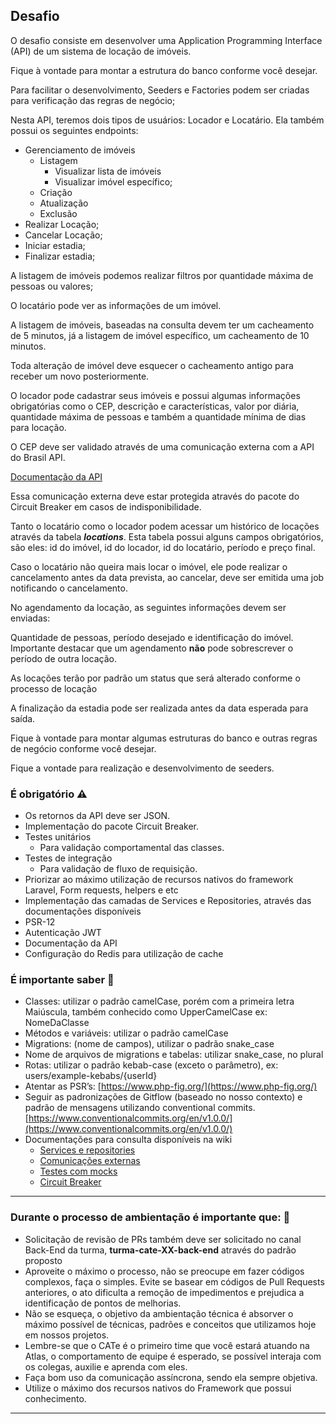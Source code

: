 ## Desafio

O desafio consiste em desenvolver uma Application Programming Interface (API) de um sistema de locação de imóveis.

Fique à vontade para montar a estrutura do banco conforme você desejar.

Para facilitar o desenvolvimento, Seeders e Factories podem ser criadas para verificação das regras de negócio;

Nesta API, teremos dois tipos de usuários: Locador e Locatário. Ela também possui os seguintes endpoints:

- Gerenciamento de imóveis
    - Listagem
        - Visualizar lista de imóveis
        - Visualizar imóvel específico;
    - Criação
    - Atualização
    - Exclusão
- Realizar Locação;
- Cancelar Locação;
- Iniciar estadia;
- Finalizar estadia;

A listagem de imóveis podemos realizar filtros por quantidade máxima de pessoas ou valores;

O locatário pode ver as informações de um imóvel.

A listagem de imóveis, baseadas na consulta devem ter um cacheamento de 5 minutos, já a listagem de imóvel específico, um cacheamento de 10 minutos.

Toda alteração de imóvel deve esquecer o cacheamento antigo para receber um novo posteriormente.

O locador pode cadastrar seus imóveis e possui algumas informações obrigatórias como o CEP, descrição e características, valor por diária, quantidade máxima de pessoas e também a quantidade mínima de dias para locação.

O CEP deve ser validado através de uma comunicação externa com a API do Brasil API.

[Documentação da API](https://brasilapi.com.br/)

Essa comunicação externa deve estar protegida através do pacote do Circuit Breaker em casos de indisponibilidade.

Tanto o locatário como o locador podem acessar um histórico de locações através da tabela ***locations***. Esta tabela possui alguns campos obrigatórios, são eles: id do imóvel, id do locador, id do locatário, período e preço final.

Caso o locatário não queira mais locar o imóvel, ele pode realizar o cancelamento antes da data prevista, ao cancelar, deve ser emitida uma job notificando o cancelamento.

No agendamento da locação, as seguintes informações devem ser enviadas:

Quantidade de pessoas, período desejado e identificação do imóvel. Importante destacar que um agendamento **não** pode sobrescrever o período de outra locação.

As locações terão por padrão um status que será alterado conforme o processo de locação

A finalização da estadia pode ser realizada antes da data esperada para saída.

Fique à vontade para montar algumas estruturas do banco e outras regras de negócio conforme você desejar.

Fique a vontade para realização e desenvolvimento de seeders.

### É obrigatório ⚠

- Os retornos da API deve ser JSON.
- Implementação do pacote Circuit Breaker.
- Testes unitários
    - Para validação comportamental das classes.
- Testes de integração
    - Para validação de fluxo de requisição.
- Priorizar ao máximo utilização de recursos nativos do framework Laravel, Form requests, helpers e etc
- Implementação das camadas de Services e Repositories, através das documentações disponíveis
- PSR-12
- Autenticação JWT
- Documentação da API
- Configuração do Redis para utilização de cache

### É importante saber 🧠

- Classes: utilizar o padrão camelCase, porém com a primeira letra Maiúscula, também conhecido como UpperCamelCase ex: NomeDaClasse
- Métodos e variáveis: utilizar o padrão camelCase
- Migrations: (nome de campos), utilizar o padrão snake_case
- Nome de arquivos de migrations e tabelas: utilizar snake_case, no plural
- Rotas: utilizar o padrão kebab-case (exceto o parâmetro), ex: users/example-kebabs/{userId}
- Atentar as PSR’s: [https://www.php-fig.org/](https://www.php-fig.org/)
- Seguir as padronizações de Gitflow (baseado no nosso contexto) e padrão de mensagens utilizando conventional commits. [https://www.conventionalcommits.org/en/v1.0.0/](https://www.conventionalcommits.org/en/v1.0.0/)
- Documentações para consulta disponíveis na wiki
    - [Services e repositories](https://wiki.atlastechnol.com/Onboarding/guides-back-end/services-e-repositories)
    - [Comunicações externas](https://wiki.atlastechnol.com/Onboarding/guides-back-end/comunicacoes-externas)
    - [Testes com mocks](https://wiki.atlastechnol.com/Onboarding/guides-back-end/testes-com-mock)
    - [Circuit Breaker](https://wiki.atlastechnol.com/Onboarding/guides-back-end/circuit-breaker)

---

### Durante o processo de ambientação é importante que: 📌

- Solicitação de revisão de PRs também deve ser solicitado no canal Back-End da turma, **turma-cate-XX-back-end** através do padrão proposto
- Aproveite o máximo o processo, não se preocupe em fazer códigos complexos, faça o simples. Evite se basear em códigos de Pull Requests anteriores, o ato dificulta a remoção de impedimentos e prejudica a identificação de pontos de melhorias.
- Não se esqueça, o objetivo da ambientação técnica é absorver o máximo possível de técnicas, padrões e conceitos que utilizamos hoje em nossos projetos.
- Lembre-se que o CATe é o primeiro time que você estará atuando na Atlas, o comportamento de equipe é esperado, se possível interaja com os colegas, auxilie e aprenda com eles.
- Faça bom uso da comunicação assíncrona, sendo ela sempre objetiva.
- Utilize o máximo dos recursos nativos do Framework que possui conhecimento.

---
